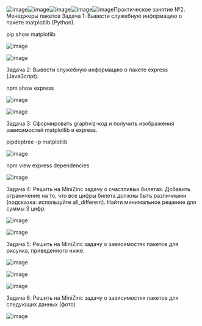 ![image](https://github.com/user-attachments/assets/4beddb4e-589c-44ea-9967-b272f31f00bd)![image](https://github.com/user-attachments/assets/fe4707f3-3d66-45ba-a549-2324f3461f11)![image](https://github.com/user-attachments/assets/ade01418-6062-40b1-a865-771d1abf0d71)![image](https://github.com/user-attachments/assets/2ec438b6-dfed-45b8-9715-84af35701973)![image](https://github.com/user-attachments/assets/6c14ceb1-016d-4e56-af9b-62d9303aa24d)Практическое занятие №2. Менеджеры пакетов
Задача 1: Вывести служебную информацию о пакете matplotlib (Python).

pip show matplotlib

![image](https://github.com/user-attachments/assets/0f351811-6e57-46fa-9322-1f835989806a)

![image](https://github.com/user-attachments/assets/7bf027c5-d892-4bee-ae4b-4d1429bd629f)

Задача 2: Вывести служебную информацию о пакете express (JavaScript).

npm show express

![image](https://github.com/user-attachments/assets/6a565678-b941-4ae3-b888-9bde51ddbe5f)

![image](https://github.com/user-attachments/assets/f789a604-5d17-4a7f-b4b1-fd5ccc0bfbc1)

Задача 3: Сформировать graphviz-код и получить изображения зависимостей matplotlib и express.

pipdeptree -p matplotlib

![image](https://github.com/user-attachments/assets/11130811-b1da-4cdb-9b02-60d78d7a5713)

npm view express dependencies

![image](https://github.com/user-attachments/assets/aa2d6b53-9a21-4f27-8187-92bb8162ad4c)

Задача 4: Решить на MiniZinc задачу о счастливых билетах. 
Добавить ограничение на то, что все цифры билета должны быть различными (подсказка: используйте all_different). 
Найти минимальное решение для суммы 3 цифр.

![image](https://github.com/user-attachments/assets/3623bdb1-7db1-4ac9-b432-e5d7d7e41e49)

![image](https://github.com/user-attachments/assets/d88026b4-98e6-4f49-9907-f66c91b5c29e)

Задача 5: Решить на MiniZinc задачу о зависимостях пакетов для рисунка, приведенного ниже.

![image](https://github.com/user-attachments/assets/b6329179-fba7-4ab9-9f45-c4a38dcffd10)

![image](https://github.com/user-attachments/assets/2ce12e92-81df-4cbc-a345-53cb5828b6c8)

![image](https://github.com/user-attachments/assets/06159476-ba10-4cb5-944c-5d9c94aab5fe)

Задача 6: Решить на MiniZinc задачу о зависимостях пакетов для следующих данных (фото)

![image](https://github.com/user-attachments/assets/aa13a39c-86c7-424b-8f7e-63db1dd3f3c3)
